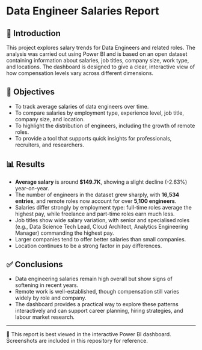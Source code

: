 
# Data Engineer Salaries Report

## 📌 Introduction
This project explores salary trends for Data Engineers and related roles. The analysis was carried out using Power BI and is based on an open dataset containing information about salaries, job titles, company size, work type, and locations. The dashboard is designed to give a clear, interactive view of how compensation levels vary across different dimensions.

## 🎯 Objectives
- To track average salaries of data engineers over time.  
- To compare salaries by employment type, experience level, job title, company size, and location.  
- To highlight the distribution of engineers, including the growth of remote roles.  
- To provide a tool that supports quick insights for professionals, recruiters, and researchers.  

## 📊 Results
- **Average salary** is around **$149.7K**, showing a slight decline (-2.63%) year-on-year.  
- The number of engineers in the dataset grew sharply, with **16,534 entries**, and remote roles now account for over **5,100 engineers**.  
- Salaries differ strongly by employment type: full-time roles average the highest pay, while freelance and part-time roles earn much less.  
- Job titles show wide salary variation, with senior and specialised roles (e.g., Data Science Tech Lead, Cloud Architect, Analytics Engineering Manager) commanding the highest pay.  
- Larger companies tend to offer better salaries than small companies.  
- Location continues to be a strong factor in pay differences.  

## ✅ Conclusions
- Data engineering salaries remain high overall but show signs of softening in recent years.  
- Remote work is well-established, though compensation still varies widely by role and company.  
- The dashboard provides a practical way to explore these patterns interactively and can support career planning, hiring strategies, and labour market research.  

---
🔗 This report is best viewed in the interactive Power BI dashboard. Screenshots are included in this repository for reference.
